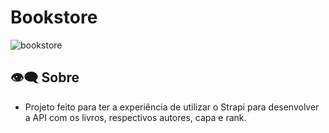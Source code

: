 # Bookstore

![bookstore](https://user-images.githubusercontent.com/70078964/142442411-42ea0bcc-9f89-44fc-83df-faa58ec21df0.JPG)

## 👁️‍🗨️ Sobre  
- Projeto feito para ter a experiência de utilizar o Strapi para desenvolver a API com os livros, respectivos autores, capa e rank. 
